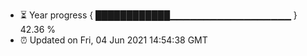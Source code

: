 - ⏳ Year progress { ████████████▁▁▁▁▁▁▁▁▁▁▁▁▁▁▁▁▁▁ } 42.36 %
- ⏰ Updated on Fri, 04 Jun 2021 14:54:38 GMT

